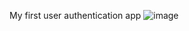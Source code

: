 My first user authentication app
![image](https://github.com/renovatorNO1/tweet-analysis/assets/16882690/6b776254-8bab-477d-99d8-c745d952d638)

